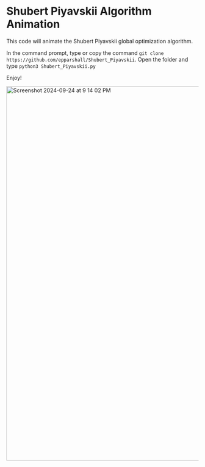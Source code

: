 # Shubert Piyavskii Algorithm Animation

This code will animate the Shubert Piyavskii global optimization algorithm. 

In the command prompt, type or copy the command `git clone https://github.com/epparshall/Shubert_Piyavskii`. Open the folder and type `python3 Shubert_Piyavskii.py`
<br />

Enjoy!

<img width="981" alt="Screenshot 2024-09-24 at 9 14 02 PM" src="https://github.com/user-attachments/assets/cba02c66-9c5b-4205-9117-a7293352b04c">

